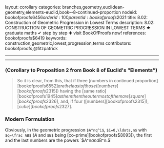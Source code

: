 layout: corollary
categories: branches,geometry,euclidean-geometry,elements-euclid,book--8-continued-proportion
nodeid: bookofproofs$6456
orderid: 100
parentid: bookofproofs$2021
title: 8.02: Construction of Geometric Progression in Lowest Terms
description: 8.02: CONSTRUCTION OF GEOMETRIC PROGRESSION IN LOWEST TERMS &#9733; graduate maths &#10004; step by step &#10010; visit BookOfProofs now!
references: bookofproofs$6419
keywords: construction,geometric,lowest,progression,terms
contributors: bookofproofs,@fitzpatrick

---


---

### (Corollary to Proposition 2 from Book 8 of Euclid's “Elements”)

> So it is clear, from this, that if three [numbers in continued proportion][bookofproofs$6552] are the least of those ([numbers][bookofproofs$2315]) having the [same ratio][bookofproofs$1945] as them then the outermost of them are [square][bookofproofs$2326], and, if four ([numbers][bookofproofs$2315]), [cube][bookofproofs$2327].
### Modern Formulation

Obviously, in the geometric progression `$A^nq^i$`, `$i=0,\ldots,n$` with `$q=\frac AB$` ($A$ and `$B$` being [co-prime][bookofproofs$8093]), the first and the last numbers are the powers `$A^n$` and `$B^n.$`
